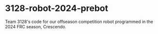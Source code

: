 # 3128-robot-2024-prebot
Team 3128's code for our offseason competition robot programmed in the 2024 FRC season, Crescendo.
